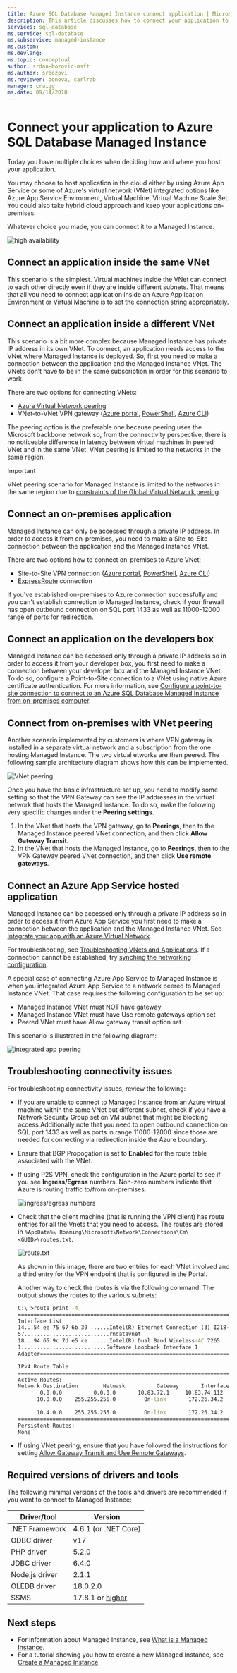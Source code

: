 ```yaml
---
title: Azure SQL Database Managed Instance connect application | Microsoft Docs
description: This article discusses how to connect your application to Azure SQL Database Managed Instance.
services: sql-database
ms.service: sql-database
ms.subservice: managed-instance
ms.custom: 
ms.devlang: 
ms.topic: conceptual
author: srdan-bozovic-msft
ms.author: srbozovi
ms.reviewer: bonova, carlrab
manager: craigg
ms.date: 09/14/2018
---
```


# Connect your application to Azure SQL Database Managed Instance

Today you have multiple choices when deciding how and where you host your application. 
 
You may choose to host application in the cloud either by using Azure App Service or some of Azure's virtual network (VNet) integrated options like Azure App Service Environment, Virtual Machine, Virtual Machine Scale Set. You could also take hybrid cloud approach and keep your applications on-premises. 
 
Whatever choice you made, you can connect it to a Managed Instance.  

![high availability](./media/sql-database-managed-instance/application-deployment-topologies.png)  
## Connect an application inside the same VNet 

This scenario is the simplest. Virtual machines inside the VNet can connect to each other directly even if they are inside different subnets. That means that all you need to connect application inside an Azure Application Environment or Virtual Machine is to set the connection string appropriately.  
 
## Connect an application inside a different VNet 

This scenario is a bit more complex because Managed Instance has private IP address in its own VNet. To connect, an application needs access to the VNet where Managed Instance is deployed. So, first you need to make a connection between the application and the Managed Instance VNet. The VNets don’t have to be in the same subscription in order for this scenario to work. 
 
There are two options for connecting VNets: 
- [Azure Virtual Network peering](../virtual-network/virtual-network-peering-overview.md) 
- VNet-to-VNet VPN gateway ([Azure portal](../vpn-gateway/vpn-gateway-howto-vnet-vnet-resource-manager-portal.md), [PowerShell](../vpn-gateway/vpn-gateway-vnet-vnet-rm-ps.md), [Azure CLI](../vpn-gateway/vpn-gateway-howto-vnet-vnet-cli.md)) 
 
The peering option is the preferable one because peering uses the Microsoft backbone network so, from the connectivity perspective, there is no noticeable difference in latency between virtual machines in peered VNet and in the same VNet. VNet peering is limited to the networks in the same region.  
 
> [!IMPORTANT]
> VNet peering scenario for Managed Instance is limited to the networks in the same region due to [constraints of the Global Virtual Network peering](../virtual-network/virtual-network-manage-peering.md#requirements-and-constraints). 

## Connect an on-premises application 

Managed Instance can only be accessed through a private IP address. In order to access it from on-premises, you need to make a Site-to-Site connection between the application and the Managed Instance VNet. 
 
There are two options how to connect on-premises to Azure VNet: 
- Site-to-Site VPN connection ([Azure portal](../vpn-gateway/vpn-gateway-howto-site-to-site-resource-manager-portal.md), [PowerShell](../vpn-gateway/vpn-gateway-create-site-to-site-rm-powershell.md), [Azure CLI](../vpn-gateway/vpn-gateway-howto-site-to-site-resource-manager-cli.md)) 
- [ExpressRoute](../expressroute/expressroute-introduction.md) connection  
 
If you've established on-premises to Azure connection successfully and you can't establish connection to Managed Instance, check if your firewall has open outbound connection on SQL port 1433 as well as 11000-12000 range of ports for redirection. 

## Connect an application on the developers box

Managed Instance can be accessed only through a private IP address so in order to access it from your developer box, you first need to make a connection between your developer box and the Managed Instance VNet. To do so, configure a Point-to-Site connection to a VNet using native Azure certificate authentication. For more information, see  [Configure a point-to-site connection to connect to an Azure SQL Database Managed Instance from on-premises computer](sql-database-managed-instance-configure-p2s.md).

## Connect from on-premises with VNet peering
Another scenario implemented by customers is where VPN gateway is installed in a separate virtual network and a subscription from the one hosting Managed Instance. The two virtual etworks are then peered. The following sample architecture diagram shows how this can be implemented.

![VNet peering](./media/sql-database-managed-instance-connect-app/vnet-peering.png)

Once you have the basic infrastructure set up, you need to modify some setting so that the VPN Gateway can see the IP addresses in the virtual network that hosts the Managed Instance. To do so, make the following very specific changes under the **Peering settings**.
1.	In the VNet that hosts the VPN gateway, go to **Peerings**, then to the Managed Instance peered VNet connection, and then click **Allow Gateway Transit**.
2.	In the VNet that hosts the Managed Instance, go to **Peerings**, then to the VPN Gateway peered VNet connection, and then click **Use remote gateways**.

## Connect an Azure App Service hosted application 

Managed Instance can be accessed only through a private IP address so in order to access it from Azure App Service you first need to make a connection between the application and the Managed Instance VNet. See [Integrate your app with an Azure Virtual Network](../app-service/web-sites-integrate-with-vnet.md).  
 
For troubleshooting, see [Troubleshooting VNets and Applications](../app-service/web-sites-integrate-with-vnet.md#troubleshooting). If a connection cannot be established, try [synching the networking configuration](sql-database-managed-instance-sync-network-configuration.md). 
 
A special case of connecting Azure App Service to Managed Instance is when you integrated Azure App Service to a network peered to Managed Instance VNet. That case requires the following configuration to be set up: 

- Managed Instance VNet must NOT have gateway  
- Managed Instance VNet must have Use remote gateways option set 
- Peered VNet must have Allow gateway transit option set 
 
This scenario is illustrated in the following diagram:

![integrated app peering](./media/sql-database-managed-instance/integrated-app-peering.png)
 
## Troubleshooting connectivity issues

For troubleshooting connectivity issues, review the following:
- If you are unable to connect to Managed Instance from an Azure virtual machine within the same VNet but different subnet, check if you have a Network Security Group set on VM subnet that might be blocking access.Additionally note that you need to open outbound connection on SQL port 1433 as well as ports in range 11000-12000 since those are needed for connecting via redirection inside the Azure boundary. 
- Ensure that BGP Propogation is set to **Enabled** for the route table associated with the VNet.
- If using P2S VPN, check the configuration in the Azure portal to see if you see **Ingress/Egress** numbers. Non-zero numbers indicate that Azure is routing traffic to/from on-premises.

   ![ingress/egress numbers](./media/sql-database-managed-instance-connect-app/ingress-egress-numbers.png)

- Check that the client machine (that is running the VPN client) has route entries for all the Vnets that you need to access. The routes are stored in 
`%AppData%\ Roaming\Microsoft\Network\Connections\Cm\<GUID>\routes.txt`.


   ![route.txt](./media/sql-database-managed-instance-connect-app/route-txt.png)

   As shown in this image, there are two entries for each VNet involved and a third entry for the VPN endpoint that is configured in the Portal.

   Another way to check the routes is via the following command. The output shows the routes to the various subnets: 

   ```cmd
   C:\ >route print -4
   ===========================================================================
   Interface List
   14...54 ee 75 67 6b 39 ......Intel(R) Ethernet Connection (3) I218-LM
   57...........................rndatavnet
   18...94 65 9c 7d e5 ce ......Intel(R) Dual Band Wireless-AC 7265
   1...........................Software Loopback Interface 1
   Adapter===========================================================================
   
   IPv4 Route Table
   ===========================================================================
   Active Routes:
   Network Destination        Netmask          Gateway       Interface  Metric
          0.0.0.0          0.0.0.0       10.83.72.1     10.83.74.112     35
         10.0.0.0    255.255.255.0         On-link       172.26.34.2     43
     
         10.4.0.0    255.255.255.0         On-link       172.26.34.2     43
   ===========================================================================
   Persistent Routes:
   None
   ```

- If using VNet peering, ensure that you have followed the instructions for setting [Allow Gateway Transit and Use Remote Gateways](#connect-from-on-premises-with-vnet-peering). 

## Required versions of drivers and tools

The following minimal versions of the tools and drivers are recommended if you want to connect to Managed Instance:

| Driver/tool | Version |
| --- | --- |
|.NET Framework | 4.6.1 (or .NET Core) | 
|ODBC driver	| v17 |
|PHP driver	| 5.2.0 |
|JDBC driver	| 6.4.0 |
|Node.js driver	| 2.1.1 |
|OLEDB driver	| 18.0.2.0 |
|SSMS	| 17.8.1 or [higher](https://docs.microsoft.com/sql/ssms/download-sql-server-management-studio-ssms?view=sql-server-2017) |

## Next steps

- For information about Managed Instance, see [What is a Managed Instance](sql-database-managed-instance.md).
- For a tutorial showing you how to create a new Managed Instance, see [Create a Managed Instance](sql-database-managed-instance-get-started.md).
